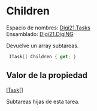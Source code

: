# Children

Espacio de nombres: [Digi21.Tasks](/digi3d-net/programacion/.net/referencia/digi21.diging/digi21.tasks/)  
Ensamblado: [Digi21.DigiNG](/digi3d-net/programacion/.net/referencia/digi21.diging.plugin/digi21.diging/)

Devuelve un array subtareas.

```csharp
 ITask[] Children { get; }
```

## Valor de la propiedad

[ITask\[\]](https://docs.microsoft.com/en-us/dotnet/api/system.array?view=net-5.0)

Subtareas hijas de esta tarea.

